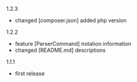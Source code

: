 1.2.3

* changed [composer.json] added php version

1.2.2

* feature [ParserCommand] notation information
* changed [README.md] descriptions

1.1.1

* first release 